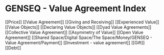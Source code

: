 # GENSEQ - Value Agreement Index

[[Price]]
[[Value Agreement]]
[[Giving and Receiving]]
[[Experienced Value]]
[[Value Objects]]
[[Declaring Value Objects]]
[[Dyad Value Agreements]]
[[Collective Value Agreement]]
[[Asymmetry of Value]]
[[Open Value Agreement]]
[[Shared Space/Digital Space/The Space/Money/GENSEQ - Value Agreement/Payment]]
[[Investment - value agreement]]
[[Gift]]
[[Debt]]